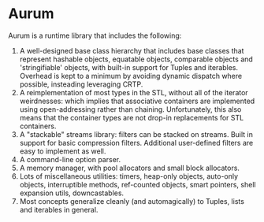 # Aurum
Aurum is a runtime library that includes the following:

1. A well-designed base class hierarchy that includes base classes that represent hashable objects, equatable objects, comparable objects and 'stringifiable' objects, with built-in support for Tuples and iterables. Overhead is kept to a minimum by avoiding dynamic dispatch where possible, insteading leveraging CRTP.
2. A reimplementation of most types in the STL, without all of the iterator weirdnesses: which implies that associative containers are implemented using open-addressing rather than chaining. Unfortunately, this also means that the container types are not drop-in replacements for STL containers.
3. A "stackable" streams library: filters can be stacked on streams. Built in support for basic compression filters. Additional user-defined filters are easy to implement as well.
4. A command-line option parser.
5. A memory manager, with pool allocators and small block allocators.
6. Lots of miscellaneous utilities: timers, heap-only objects, auto-only objects, interruptible methods, ref-counted objects, smart pointers, shell expansion utils, downcastables.
7. Most concepts generalize cleanly (and automagically) to Tuples, lists and iterables in general.
